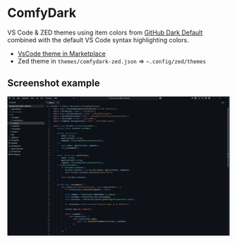# ComfyDark

VS Code & ZED themes using item colors from [GitHub Dark Default](https://marketplace.visualstudio.com/items?itemName=GitHub.github-vscode-theme) combined with the default VS Code syntax highlighting colors.

- [VsCode theme in Marketplace](https://marketplace.visualstudio.com/items?itemName=JensBech-Srensen.comfydark)
- Zed theme in `themes/comfydark-zed.json` => `~.config/zed/themes`

## Screenshot example

![Screenshot](https://raw.githubusercontent.com/jensbech/ComfyDark/main/images/screenshot.png)
